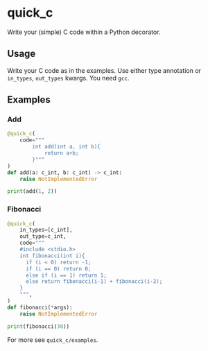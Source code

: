 # quick_c
Write your (simple) C code within a Python decorator.

## Usage
Write your C code as in the examples.
Use either type annotation or `in_types`, `out_types` kwargs. You need `gcc`.

## Examples

### Add
```python
@quick_c(
    code="""
        int add(int a, int b){
            return a+b;
        }"""
)
def add(a: c_int, b: c_int) -> c_int:
    raise NotImplementedError

print(add(1, 2))
```

### Fibonacci
```python
@quick_c(
    in_types=[c_int],
    out_type=c_int,
    code="""
    #include <stdio.h>
    int fibonacci(int i){
      if (i < 0) return -1;
      if (i == 0) return 0;
      else if (i == 1) return 1;
      else return fibonacci(i-1) + fibonacci(i-2);
    }
    """,
)
def fibonacci(*args):
    raise NotImplementedError

print(fibonacci(30))
```

For more see `quick_c/examples`.
